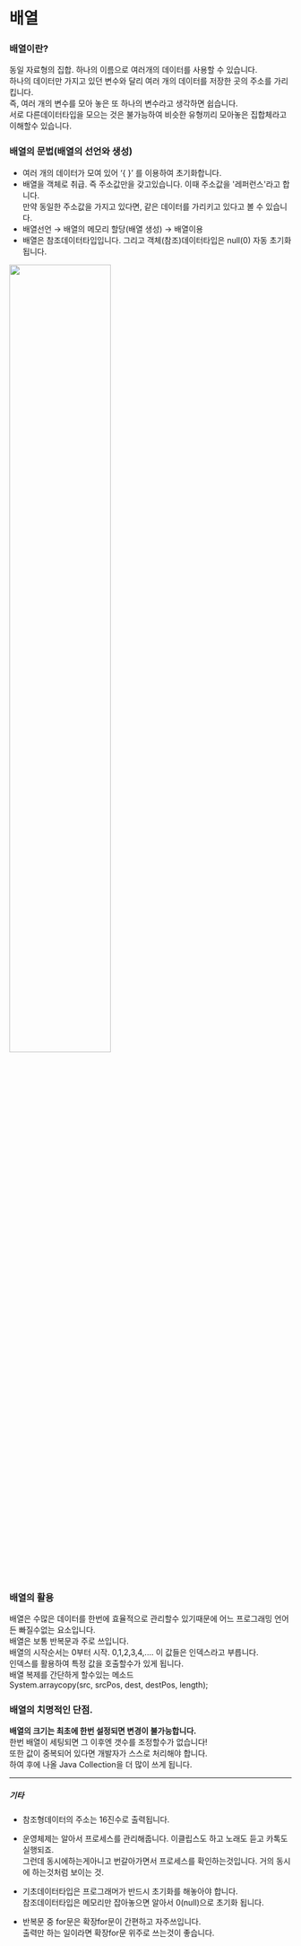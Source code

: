 # 배열   
  
### 배열이란?   
동일 자료형의 집합. 하나의 이름으로 여러개의 데이터를 사용할 수 있습니다.  
하나의 데이터만 가지고 있던 변수와 달리 여러 개의 데이터를 저장한 곳의 주소를 가리킵니다.   
즉, 여러 개의 변수를 모아 놓은 또 하나의 변수라고 생각하면 쉽습니다.   
서로 다른데이터타입을 모으는 것은 불가능하여 비슷한 유형끼리 모아놓은 집합체라고 이해할수 있습니다.   

### 배열의 문법(배열의 선언와 생성)   
- 여러 개의 데이터가 모여 있어 ‘{ }’ 를 이용하여 초기화합니다.
- 배열을 객체로 취급. 즉 주소값만을 갖고있습니다. 이때 주소값을 '레퍼런스'라고 합니다.   
  만약 동일한 주소값을 가지고 있다면, 같은 데이터를 가리키고 있다고 볼 수 있습니다.   
- 배열선언 → 배열의 메모리 할당(배열 생성) → 배열이용  
- 배열은 참조데이터타입입니다. 그리고 객체(참조)데이터타입은 null(0) 자동 초기화 됩니다.  
<image src ="https://user-images.githubusercontent.com/117807553/208235350-a5967358-2ad2-46bc-b80b-68d80125d7df.png" width="60%" height="60%"/>


### 배열의 활용  
배열은 수많은 데이터를 한번에 효율적으로 관리할수 있기때문에 어느 프로그래밍 언어든 빠질수없는 요소입니다.  
배열은 보통 반복문과 주로 쓰입니다.  
배열의 시작순서는 0부터 시작. 0,1,2,3,4,.... 이 값들은 인덱스라고 부릅니다.  
인덱스를 활용하여 특정 값을 호출할수가 있게 됩니다.  
배열 복제를 간단하게 할수있는 메소드   
System.arraycopy(src, srcPos, dest, destPos, length);
  

### 배열의 치명적인 단점.  
**배열의 크기는 최초에 한번 설정되면 변경이 불가능합니다.**   
한번 배열이 세팅되면 그 이후엔 갯수를 조정할수가 없습니다!  
또한 값이 중복되어 있다면 개발자가 스스로 처리해야 합니다.  
하여 후에 나올 Java Collection을 더 많이 쓰게 됩니다.  

---------------

##### 기타  
 - 참조형데이터의 주소는 16진수로 출력됩니다.   
 
 - 운영체제는 알아서 프로세스를 관리해줍니다. 이클립스도 하고 노래도 듣고 카톡도 실행되죠.    
   그런데 동시에하는게아니고 번갈아가면서 프로세스를 확인하는것입니다. 거의 동시에 하는것처럼 보이는 것.

 - 기초데이터타입은 프로그래머가 반드시 초기화를 해놓아야 합니다.  
   참조데이터타입은 메모리만 잡아놓으면 알아서 0(null)으로 초기화 됩니다.  

 - 반복문 중 for문은 확장for문이 간편하고 자주쓰입니다.  
   출력만 하는 일이라면 확장for문 위주로 쓰는것이 좋습니다.   


